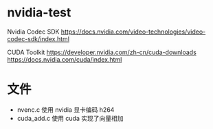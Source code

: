 # nvidia-test

Nvidia Codec SDK
https://docs.nvidia.com/video-technologies/video-codec-sdk/index.html

CUDA Toolkit
https://developer.nvidia.com/zh-cn/cuda-downloads
https://docs.nvidia.com/cuda/index.html


# 文件

* nvenc.c 使用 nvidia 显卡编码 h264
* cuda_add.c 使用 cuda 实现了向量相加
